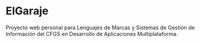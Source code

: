 # ElGaraje
 Proyecto web personal para Lenguajes de Marcas y Sistemas de Gestión de Información del CFGS en Desarrollo de Aplicaciones Multiplataforma.
